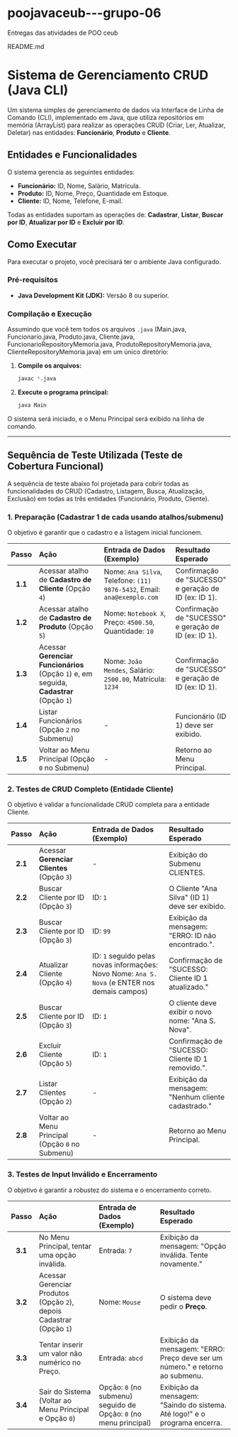 # poojavaceub---grupo-06
Entregas das atividades de POO ceub

README.md
# Sistema de Gerenciamento CRUD (Java CLI)

Um sistema simples de gerenciamento de dados via Interface de Linha de Comando (CLI), implementado em Java, que utiliza repositórios em memória (ArrayList) para realizar as operações CRUD (Criar, Ler, Atualizar, Deletar) nas entidades: **Funcionário**, **Produto** e **Cliente**.

## Entidades e Funcionalidades

O sistema gerencia as seguintes entidades:

* **Funcionário:** ID, Nome, Salário, Matrícula.
* **Produto:** ID, Nome, Preço, Quantidade em Estoque.
* **Cliente:** ID, Nome, Telefone, E-mail.

Todas as entidades suportam as operações de: **Cadastrar**, **Listar**, **Buscar por ID**, **Atualizar por ID** e **Excluir por ID**.

## Como Executar

Para executar o projeto, você precisará ter o ambiente Java configurado.

### Pré-requisitos

* **Java Development Kit (JDK):** Versão 8 ou superior.

### Compilação e Execução

Assumindo que você tem todos os arquivos `.java` (Main.java, Funcionario.java, Produto.java, Cliente.java, FuncionarioRepositoryMemoria.java, ProdutoRepositoryMemoria.java, ClienteRepositoryMemoria.java) em um único diretório:

1.  **Compile os arquivos:**
    ```bash
    javac *.java
    ```

2.  **Execute o programa principal:**
    ```bash
    java Main
    ```

O sistema será iniciado, e o Menu Principal será exibido na linha de comando.

---

## Sequência de Teste Utilizada (Teste de Cobertura Funcional)

A sequência de teste abaixo foi projetada para cobrir todas as funcionalidades do CRUD (Cadastro, Listagem, Busca, Atualização, Exclusão) em todas as três entidades (Funcionário, Produto, Cliente).

### 1. Preparação (Cadastrar 1 de cada usando atalhos/submenu)

O objetivo é garantir que o cadastro e a listagem inicial funcionem.

| Passo | Ação | Entrada de Dados (Exemplo) | Resultado Esperado |
| :---: | :--- | :--- | :--- |
| **1.1** | Acessar atalho de **Cadastro de Cliente** (Opção `4`) | Nome: `Ana Silva`, Telefone: `(11) 9876-5432`, Email: `ana@exemplo.com` | Confirmação de "SUCESSO" e geração de ID (ex: ID 1). |
| **1.2** | Acessar atalho de **Cadastro de Produto** (Opção `5`) | Nome: `Notebook X`, Preço: `4500.50`, Quantidade: `10` | Confirmação de "SUCESSO" e geração de ID (ex: ID 1). |
| **1.3** | Acessar **Gerenciar Funcionários** (Opção `1`) e, em seguida, **Cadastrar** (Opção `1`) | Nome: `João Mendes`, Salário: `2500.00`, Matrícula: `1234` | Confirmação de "SUCESSO" e geração de ID (ex: ID 1). |
| **1.4** | Listar Funcionários (Opção `2` no Submenu) | - | Funcionário (ID 1) deve ser exibido. |
| **1.5** | Voltar ao Menu Principal (Opção `0` no Submenu) | - | Retorno ao Menu Principal. |

### 2. Testes de CRUD Completo (Entidade Cliente)

O objetivo é validar a funcionalidade CRUD completa para a entidade Cliente.

| Passo | Ação | Entrada de Dados (Exemplo) | Resultado Esperado |
| :---: | :--- | :--- | :--- |
| **2.1** | Acessar **Gerenciar Clientes** (Opção `3`) | - | Exibição do Submenu CLIENTES. |
| **2.2** | Buscar Cliente por ID (Opção `3`) | ID: `1` | O Cliente "Ana Silva" (ID 1) deve ser exibido. |
| **2.3** | Buscar Cliente por ID (Opção `3`) | ID: `99` | Exibição da mensagem: "ERRO: ID não encontrado.". |
| **2.4** | Atualizar Cliente (Opção `4`) | ID: `1` seguido pelas novas informações: Novo Nome: `Ana S. Nova` (e ENTER nos demais campos) | Confirmação de "SUCESSO: Cliente ID 1 atualizado." |
| **2.5** | Buscar Cliente por ID (Opção `3`) | ID: `1` | O cliente deve exibir o novo nome: "Ana S. Nova". |
| **2.6** | Excluir Cliente (Opção `5`) | ID: `1` | Confirmação de "SUCESSO: Cliente ID 1 removido.". |
| **2.7** | Listar Clientes (Opção `2`) | - | Exibição da mensagem: "Nenhum cliente cadastrado." |
| **2.8** | Voltar ao Menu Principal (Opção `0` no Submenu) | - | Retorno ao Menu Principal. |

### 3. Testes de Input Inválido e Encerramento

O objetivo é garantir a robustez do sistema e o encerramento correto.

| Passo | Ação | Entrada de Dados (Exemplo) | Resultado Esperado |
| :---: | :--- | :--- | :--- |
| **3.1** | No Menu Principal, tentar uma opção inválida. | Entrada: `7` | Exibição da mensagem: "Opção inválida. Tente novamente." |
| **3.2** | Acessar Gerenciar Produtos (Opção `2`), depois Cadastrar (Opção `1`) | Nome: `Mouse` | O sistema deve pedir o **Preço**. |
| **3.3** | Tentar inserir um valor não numérico no Preço. | Entrada: `abcd` | Exibição da mensagem: "ERRO: Preço deve ser um número." e retorno ao submenu. |
| **3.4** | Sair do Sistema (Voltar ao Menu Principal e Opção `0`) | Opção: `0` (no submenu) seguido de Opção: `0` (no menu principal) | Exibição da mensagem: "Saindo do sistema. Até logo!" e o programa encerra. |
